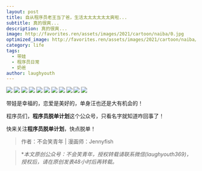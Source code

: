 ```yaml
---
layout: post
title: 自从程序员老王当了爸，生活太太太太太太爽啦...
subtitle: 真的很爽...
description: 真的很爽...
image: http://favorites.ren/assets/images/2021/cartoon/naiba/0.jpg
optimized_image: http://favorites.ren/assets/images/2021/cartoon/naiba/0.jpg
category: life
tags:
  - 带娃
  - 程序员日常
  - 奶爸
author: laughyouth
---
```



![](http://favorites.ren/assets/images/2021/cartoon/naiba/640.jpg)
![](http://favorites.ren/assets/images/2021/cartoon/naiba/640-1.jpg)
![](http://favorites.ren/assets/images/2021/cartoon/naiba/640-2.jpg)
![](http://favorites.ren/assets/images/2021/cartoon/naiba/640-3.jpg)
![](http://favorites.ren/assets/images/2021/cartoon/naiba/640-4.jpg)
![](http://favorites.ren/assets/images/2021/cartoon/naiba/640-5.jpg)
![](http://favorites.ren/assets/images/2021/cartoon/naiba/640-6.jpg)
![](http://favorites.ren/assets/images/2021/cartoon/naiba/640-7.jpg)
![](http://favorites.ren/assets/images/2021/cartoon/naiba/640-8.jpg)
![](http://favorites.ren/assets/images/2021/cartoon/naiba/640-9.jpg)
![](http://favorites.ren/assets/images/2021/cartoon/naiba/640-10.jpg)


带娃是幸福的，恋爱是美好的，单身汪也还是大有机会的！

程序员们，**程序员脱单计划**这个公众号，只看名字就知道咋回事了！

快来关注**程序员脱单计划**，快点脱单！

>作者：不会笑青年 | 漫画师：Jennyfish

>**本文原创公众号：不会笑青年，授权转载请联系微信(laughyouth369)，授权后，请在原创发表48小时后再转载。*
